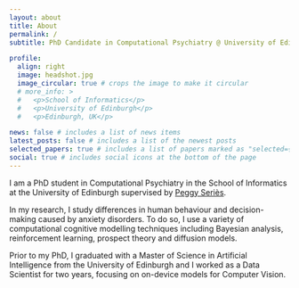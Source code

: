 ```yaml
---
layout: about
title: About
permalink: /
subtitle: PhD Candidate in Computational Psychiatry @ University of Edinburgh

profile:
  align: right
  image: headshot.jpg
  image_circular: true # crops the image to make it circular
  # more_info: >
  #   <p>School of Informatics</p>
  #   <p>University of Edinburgh</p>
  #   <p>Edinburgh, UK</p>

news: false # includes a list of news items
latest_posts: false # includes a list of the newest posts
selected_papers: true # includes a list of papers marked as "selected={true}"
social: true # includes social icons at the bottom of the page
---
```


I am a PhD student in Computational Psychiatry in the School of Informatics at the University of Edinburgh supervised by [Peggy Seriès](https://homepages.inf.ed.ac.uk/pseries/). 

In my research, I study differences in human behaviour and decision-making caused by anxiety disorders. To do so, I use a variety of computational cognitive modelling techniques including Bayesian analysis, reinforcement learning, prospect theory and diffusion models.

Prior to my PhD, I graduated with a Master of Science in Artificial Intelligence from the University of Edinburgh and I worked as a Data Scientist for two years, focusing on on-device models for Computer Vision.